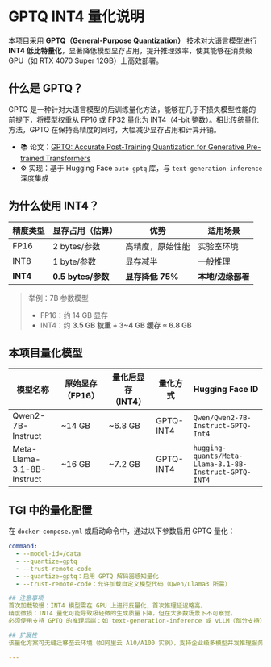 # GPTQ INT4 量化说明

本项目采用 **GPTQ（General-Purpose Quantization）** 技术对大语言模型进行 **INT4 低比特量化**，显著降低模型显存占用，提升推理效率，使其能够在消费级 GPU（如 RTX 4070 Super 12GB）上高效部署。

## 什么是 GPTQ？

GPTQ 是一种针对大语言模型的后训练量化方法，能够在几乎不损失模型性能的前提下，将模型权重从 FP16 或 FP32 量化为 INT4（4-bit 整数）。相比传统量化方法，GPTQ 在保持高精度的同时，大幅减少显存占用和计算开销。

- 📚 论文：[GPTQ: Accurate Post-Training Quantization for Generative Pre-trained Transformers](https://arxiv.org/abs/2210.17323)
- ⚙️ 实现：基于 Hugging Face `auto-gptq` 库，与 `text-generation-inference` 深度集成

## 为什么使用 INT4？

| 精度类型 | 显存占用（估算） | 优势 | 适用场景 |
|----------|------------------|------|----------|
| FP16     | 2 bytes/参数      | 高精度，原始性能 | 实验室环境 |
| INT8     | 1 byte/参数       | 显存减半 | 一般推理 |
| **INT4** | **0.5 bytes/参数** | **显存降低 75%** | **本地/边缘部署** |

> 举例：7B 参数模型  
> - FP16：约 14 GB 显存  
> - INT4：约 **3.5 GB 权重 + 3~4 GB 缓存 ≈ 6.8 GB**

## 本项目量化模型

| 模型名称 | 原始显存（FP16） | 量化后显存（INT4） | 量化方式 | Hugging Face ID |
|---------|------------------|--------------------|----------|------------------|
| Qwen2-7B-Instruct | ~14 GB | ~6.8 GB | GPTQ-INT4 | `Qwen/Qwen2-7B-Instruct-GPTQ-Int4` |
| Meta-Llama-3.1-8B-Instruct | ~16 GB | ~7.2 GB | GPTQ-INT4 | `hugging-quants/Meta-Llama-3.1-8B-Instruct-GPTQ-INT4` |

## TGI 中的量化配置

在 `docker-compose.yml` 或启动命令中，通过以下参数启用 GPTQ 量化：

```yaml
command:
  - --model-id=/data
  - --quantize=gptq
  - --trust-remote-code
  - --quantize=gptq：启用 GPTQ 解码器感知量化
  - --trust-remote-code：允许加载自定义模型代码（Qwen/Llama3 所需）

## 注意事项
首次加载较慢：INT4 模型需在 GPU 上进行反量化，首次推理延迟略高。
精度微损：INT4 量化可能导致极轻微的生成质量下降，但在大多数场景下不可察觉。
必须使用支持 GPTQ 的推理后端：如 text-generation-inference 或 vLLM（部分支持）。

## 扩展性
该量化方案可无缝迁移至云环境（如阿里云 A10/A100 实例），支持企业级多模型并发推理服务，具备良好的成本效益与扩展能力。

---
